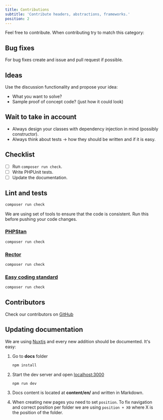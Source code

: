 ```yaml
---
title: Contributions
subtitle: 'Contribute headers, abstractions, frameworks.'
position: 2
---
```


Feel free to contribute. When contributing try to match this category:

## Bug fixes

For bug fixes create and issue and pull request if possible.

## Ideas

Use the discussion functionality and propose your idea:

- What you want to solve?
- Sample proof of concept code? (just how it could look)

## Wait to take in account

- Always design your classes with dependency injection in mind (possibly constructor).
- Always think about tests -> how they should be written and if it is easy.

## Checklist

- [ ] Run `composer run check`.
- [ ] Write PHPUnit tests.
- [ ] Update the documentation.

## Lint and tests

```bash
composer run check
```

We are using set of tools to ensure that the code is consistent. Run this before pushing your code changes.

### [PHPStan](https://phpstan.org)

```bash
composer run check
```

### [Rector](https://github.com/rectorphp/rector)

```bash
composer run check
```

### [Easy coding standard](https://github.com/symplify/easy-coding-standard)

```bash
composer run check
```

## Contributors

Check our contributors on [GitHub](https://github.com/wrk-flow/php-api-sdk-builder/graphs/contributors)

## Updating documentation

We are using [Nuxtjs](https://content.nuxtjs.org) and every new addition should be documented. It's easy:

1. Go to **docs** folder

    ```bash
    npm install
    ```
2. Start the dev server and open [localhost:3000](http://localhost:3000)

    ```bash
    npm run dev
    ```
3. Docs content is located at **content/en/** and written in Markdown.
4. When creating new pages you need to set `position`. To fix navigation and correct position per folder we are
   using `position + X0` where X is the position of the folder.

